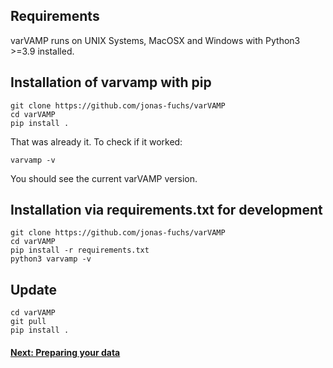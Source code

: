 ## Requirements
varVAMP runs on UNIX Systems, MacOSX and Windows with Python3 >=3.9 installed.


## Installation of varvamp with pip

```shell
git clone https://github.com/jonas-fuchs/varVAMP
cd varVAMP
pip install .
```
That was already it. To check if it worked:
```shell
varvamp -v
```
You should see the current varVAMP version.

## Installation via requirements.txt for development

```shell
git clone https://github.com/jonas-fuchs/varVAMP
cd varVAMP
pip install -r requirements.txt
python3 varvamp -v
```

## Update
```shell
cd varVAMP
git pull
pip install .
```

#### [Next: Preparing your data](./preparing_the_data.md)
